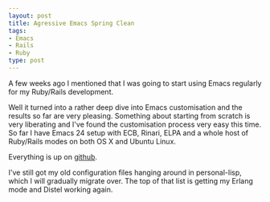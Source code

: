 ```yaml
---
layout: post
title: Agressive Emacs Spring Clean
tags:
- Emacs
- Rails
- Ruby
type: post
---
```

A few weeks ago I mentioned that I was going to start using Emacs regularly for my Ruby/Rails development.

Well it turned into a rather deep dive into Emacs customisation and the results
so far are very pleasing. Something about starting from scratch is very
liberating and I've found the customisation process very easy this time. So far
I have Emacs 24 setup with ECB, Rinari, ELPA and a whole host of Ruby/Rails
modes on both OS X and Ubuntu Linux.

Everything is up on [github](https://github.com/tmcgilchrist/.emacs.d).

I've still got my old configuration files hanging around in personal-lisp, which
I will gradually migrate over. The top of that list is getting my Erlang mode
and Distel working again.

